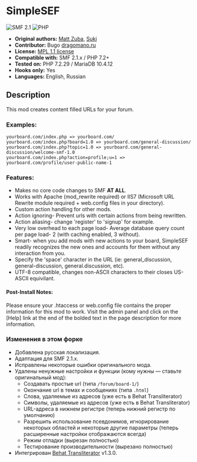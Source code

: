 # SimpleSEF
![SMF 2.1](https://img.shields.io/badge/SMF-2.1-ed6033.svg?style=flat)
![PHP](https://img.shields.io/badge/PHP-^7.2-blue.svg?style=flat)

* **Original authors:** [Matt Zuba](https://bitbucket.org/mattzuba/simplesef), [Suki](https://github.com/MissAllSunday/SimpleSEF)
* **Contributor:** Bugo [dragomano.ru](https://dragomano.ru/translations/simplesef)
* **License:** [MPL 1.1 license](https://www.mozilla.org/en-US/MPL/1.1/)
* **Compatible with:** SMF 2.1.x / PHP 7.2+
* **Tested on:** PHP 7.2.29 / MariaDB 10.4.12
* **Hooks only:** Yes
* **Languages:** English, Russian

## Description
This mod creates content filled URLs for your forum.

### Examples:

```
yourboard.com/index.php => yourboard.com/
yourboard.com/index.php?board=1.0 => yourboard.com/general-discussion/
yourboard.com/index.php?topic=1.0 => yourboard.com/general-discussion/welcome-smf-1.0
yourboard.com/index.php?action=profile;u=1 => yourboard.com/profile/user-public-name-1
```

### Features:
* Makes no core code changes to SMF **AT ALL**.
* Works with Apache (mod_rewrite required) or IIS7 (Microsoft URL Rewrite module required + web.config files in your directory).
* Custom action handling for other mods.
* Action ignoring- Prevent urls with certain actions from being rewritten.
* Action aliasing- change 'register' to 'signup' for example.
* Very low overhead to each page load- Average database query count per page load- 2 (with caching enabled, 3 without).
* Smart- when you add mods with new actions to your board, SimpleSEF readily recognizes the new ones and accounts for them without any interaction from you.
* Specify the 'space' character in the URL (ie: general_discussion, general-discussion, general.discussion, etc).
* UTF-8 compatible, changes non-ASCII characters to their closes US-ASCII equivilant.

#### Post-Install Notes:
Please ensure your .htaccess or web.config file contains the proper information for this mod to work.  Visit the admin panel and click on the [Help] link at the end of the bolded text in the page description for more information.

### Изменения в этом форке
* Добавлена русская локализация.
* Адаптация для SMF 2.1.x.
* Исправлены некоторые ошибки оригинального мода.
* Удалены ненужные настройки и функции (кому нужны — ставьте оригинальный мод):
    * Создавать простые url (типа `/forum/board-1/`)
    * Окончание url в темах и сообщениях (типа `.html`)
    * Слова, удаляемые из адресов (уже есть в Behat Transliterator)
    * Символы, удаляемые из адресов (уже есть в Behat Transliterator)
    * URL-адреса в нижнем регистре (теперь нижний регистр по умолчанию)
    * Разрешить использование псевдонимов, игнорирование некоторых областей и некоторые другие параметры (теперь расширенные настройки отображаются всегда)
    * Режим отладки (вырезан полностью)
    * Тестирование производительности (вырезано полностью)
* Интегрирован [Behat Transliterator](https://github.com/Behat/Transliterator) v1.3.0.